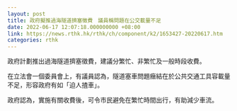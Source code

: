 ```yaml
---
layout: post
title: 政府擬推過海隧道擠塞徵費　議員稱問題在公交載量不足
date: 2022-06-17 12:07:18.000000000 +08:00
link: https://news.rthk.hk/rthk/ch/component/k2/1653427-20220617.htm
categories: rthk
---
```


政府計劃推出過海隧道擠塞徵費，建議分繁忙、非繁忙及一般時段收費。

在立法會一個委員會上，有議員認為，隧道塞車問題癥結在於公共交通工具容載量不足，形容政府有如「迫人揸車」。

政府認為，實施有關收費後，可令市民避免在繁忙時間出行，有助減少車流。
